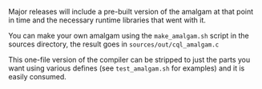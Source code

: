 Major releases will include a pre-built version of the amalgam at that point in time and the necessary runtime libraries that went with it.

You can make your own amalgam using the `make_amalgam.sh` script in the sources directory, the result goes in `sources/out/cql_amalgam.c`

This one-file version of the compiler can be stripped to just the parts you want using various defines (see `test_amalgam.sh` for examples)
and it is easily consumed.
